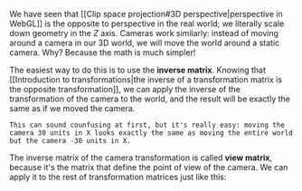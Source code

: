 We have seen that [[Clip space projection#3D perspective|perspective in WebGL]] is the opposite to perspective in the real world; we literally scale down geometry in the $Z$ axis. Cameras work similarly: instead of moving around a camera in our 3D world, we will move the world around a static camera. Why? Because the math is much simpler!

The easiest way to do this is to use the **inverse matrix**. Knowing that [[Introduction to transformations|the inverse of a transformation matrix is the opposite transformation]], we can apply the inverse of the transformation of the camera to the world, and the result will be exactly the same as if we moved the camera. 

```
This can sound counfusing at first, but it's really easy: moving the camera 30 units in X looks exactly the same as moving the entire world but the camera -30 units in X.
```

The inverse matrix of the camera transformation is called **view matrix**, because it's the matrix that define the point of view of the camera. We can apply it to the rest of transformation matrices just like this:

